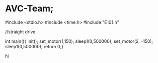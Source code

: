 # AVC-Team;
#include <stdio.h>
#include <time.h>
#include "E101.h"

//straight drive

int main(){
    init();
    set_motor(1,150);
    sleep1(0,500000);
    set_motor(2, -150);
    sleep1(0,500000);
return 0;}

hi
